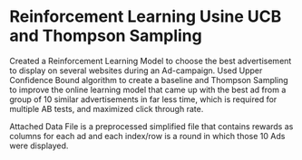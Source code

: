 # Reinforcement Learning Usine UCB and Thompson Sampling 

Created a Reinforcement Learning Model to choose the best advertisement to display on several websites during an Ad-campaign.   Used Upper Confidence Bound algorithm to create a baseline and Thompson Sampling to improve the online learning model that came up with the best ad from a group of 10 similar advertisements in far less time, which is required for multiple AB tests, and maximized click through rate.

Attached Data File is a preprocessed simplified file that contains rewards as columns for each ad and each index/row is a round in which those 10 Ads were displayed.
